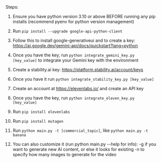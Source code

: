 Steps:

1. Ensure you have python version 3.10 or above BEFORE running any pip installs (recommend pyenv for python version management)

2. Run `pip install --upgrade google-api-python-client`

3. Follow this to install google-generativeui and to create a key:
https://ai.google.dev/gemini-api/docs/quickstart?lang=python

4. Once you have the key, run `python integrate_gemini_key.py [key_value]` to integrate your Gemini key with the environment

5. Create a stability.ai key: https://platform.stability.ai/account/keys

6. Once you have it run `python integrate_stability_key.py [key_value]`

7. Create an account at https://elevenlabs.io/ and create an API key

8. Once you have the key, run `python integrate_eleven_key.py [key_value]`

9. Run `pip install elevenlabs`

10. Run `pip install mutagen`

11. Run `python main.py -t [commercial_topic]`, like `python main.py -t banana`

12. You can also customize it (run python main.py --help for info):
-g if you want to generate new AI content, or else it looks for existing
-n to specify how many images to generate for the video
